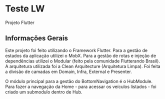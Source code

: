 # Teste LW

Projeto Flutter

## Informações Gerais

Este projeto foi feito utilizando o Framework Flutter. Para a gestão de estados da aplicação utilizei o MobX. Para a
gestão de rotas e injeção de dependências utilizei o Modular (feito pela comunidade Flutterando Brasil).
A arquitetura utilizada foi a Clean Arquitecture (Arquitetura Limpa). Foi feita a divisão de camadas em Domain, Infra, External e Presenter.

O módulo principal para a gestão do BottomNavigation é o HubModule. Para fazer a navegação da Home - para acessar os veículos listados - foi criado um submodulo dentro de Hub.
